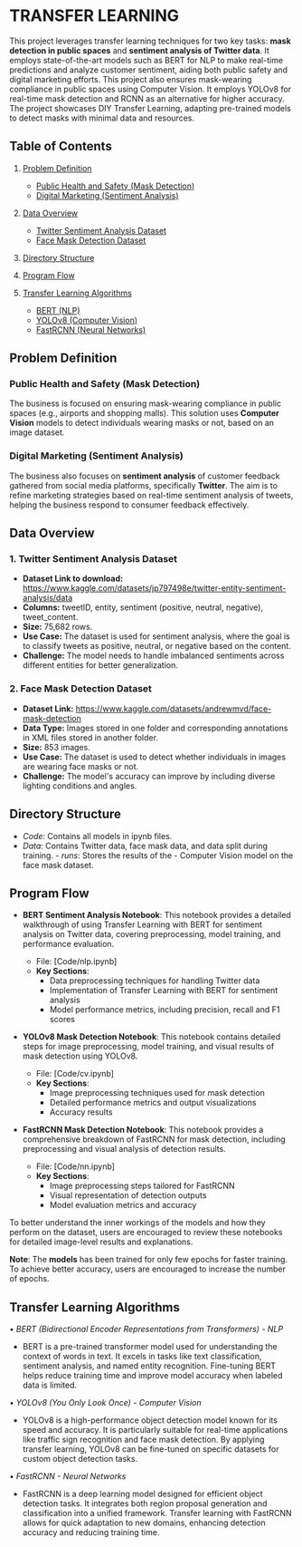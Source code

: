 # TRANSFER LEARNING

This project leverages transfer learning techniques for two key tasks: **mask detection in public spaces** and **sentiment analysis of Twitter data**. It employs state-of-the-art models such as BERT for NLP to make real-time predictions and analyze customer sentiment, aiding both public safety and digital marketing efforts.
This project also ensures mask-wearing compliance in public spaces using Computer Vision. It employs YOLOv8 for real-time mask detection and RCNN as an alternative for higher accuracy. The project showcases DIY Transfer Learning, adapting pre-trained models to detect masks with minimal data and resources.

## Table of Contents

1. [Problem Definition](#problem-definition)
   - [Public Health and Safety (Mask Detection)](#public-health-and-safety-mask-detection)
   - [Digital Marketing (Sentiment Analysis)](#digital-marketing-sentiment-analysis)
  
2. [Data Overview](#data-overview)
   - [Twitter Sentiment Analysis Dataset](#twitter-sentiment-analysis-dataset)
   - [Face Mask Detection Dataset](#face-mask-detection-dataset)

3. [Directory Structure](#directory-structure)

4. [Program Flow](#program-flow)

5. [Transfer Learning Algorithms](#transfer-learning-algorithms)
   - [BERT (NLP)](#bert-nlp)
   - [YOLOv8 (Computer Vision)](#yolov8-computer-vision)
   - [FastRCNN (Neural Networks)](#fastrcnn-neural-networks)

## Problem Definition

### Public Health and Safety (Mask Detection)
The business is focused on ensuring mask-wearing compliance in public spaces (e.g., airports and shopping malls). This solution uses **Computer Vision** models to detect individuals wearing masks or not, based on an image dataset.

### Digital Marketing (Sentiment Analysis)
The business also focuses on **sentiment analysis** of customer feedback gathered from social media platforms, specifically **Twitter**. The aim is to refine marketing strategies based on real-time sentiment analysis of tweets, helping the business respond to consumer feedback effectively.

## Data Overview

### 1. **Twitter Sentiment Analysis Dataset**
- **Dataset Link to download:** https://www.kaggle.com/datasets/jp797498e/twitter-entity-sentiment-analysis/data
- **Columns:** tweetID, entity, sentiment (positive, neutral, negative), tweet_content.
- **Size:** 75,682 rows.
- **Use Case:** The dataset is used for sentiment analysis, where the goal is to classify tweets as positive, neutral, or negative based on the content.
- **Challenge:** The model needs to handle imbalanced sentiments across different entities for better generalization.

### 2. **Face Mask Detection Dataset**
- **Dataset Link:** https://www.kaggle.com/datasets/andrewmvd/face-mask-detection
- **Data Type:** Images stored in one folder and corresponding annotations in XML files stored in another folder.
- **Size:** 853 images.
- **Use Case:** The dataset is used to detect whether individuals in images are wearing face masks or not.
- **Challenge:** The model's accuracy can improve by including diverse lighting conditions and angles.

## Directory Structure
- ⁠*Code:* Contains all models in ipynb files.
- *Data:* Contains Twitter data, face mask data, and data split during training. 
-⁠ ⁠*runs*: Stores the results of the - Computer Vision model on the face mask dataset.

## Program Flow

- **BERT Sentiment Analysis Notebook**: This notebook provides a detailed walkthrough of using Transfer Learning with BERT for sentiment analysis on Twitter data, covering preprocessing, model training, and performance evaluation.
  - File: [Code/nlp.ipynb]
  - **Key Sections**:
    - Data preprocessing techniques for handling Twitter data
    - Implementation of Transfer Learning with BERT for sentiment analysis
    - Model performance metrics, including precision, recall and F1 scores

- **YOLOv8 Mask Detection Notebook**: This notebook contains detailed steps for image preprocessing, model training, and visual results of mask detection using YOLOv8.
  - File: [Code/cv.ipynb]
  - **Key Sections**:
    - Image preprocessing techniques used for mask detection
    - Detailed performance metrics and output visualizations
    - Accuracy results

- **FastRCNN Mask Detection Notebook**: This notebook provides a comprehensive breakdown of FastRCNN for mask detection, including preprocessing and visual analysis of detection results.
  - File: [Code/nn.ipynb]
  - **Key Sections**:
    - Image preprocessing steps tailored for FastRCNN
    - Visual representation of detection outputs
    - Model evaluation metrics and accuracy

To better understand the inner workings of the models and how they perform on the dataset, users are encouraged to review these notebooks for detailed image-level results and explanations.

**Note**: The **models** has been trained for only few epochs for faster training. To achieve better accuracy, users are encouraged to increase the number of epochs.


## Transfer Learning Algorithms

•⁠  ⁠*BERT (Bidirectional Encoder Representations from Transformers) - NLP*
  - BERT is a pre-trained transformer model used for understanding the context of words in text. It excels in tasks like text classification, sentiment analysis, and named entity recognition. Fine-tuning BERT helps reduce training time and improve model accuracy when labeled data is limited.

•⁠  ⁠*YOLOv8 (You Only Look Once) - Computer Vision*
  - YOLOv8 is a high-performance object detection model known for its speed and accuracy. It is particularly suitable for real-time applications like traffic sign recognition and face mask detection. By applying transfer learning, YOLOv8 can be fine-tuned on specific datasets for custom object detection tasks.

•⁠  ⁠*FastRCNN - Neural Networks*
  - FastRCNN is a deep learning model designed for efficient object detection tasks. It integrates both region proposal generation and classification into a unified framework. Transfer learning with FastRCNN allows for quick adaptation to new domains, enhancing detection accuracy and reducing training time.
